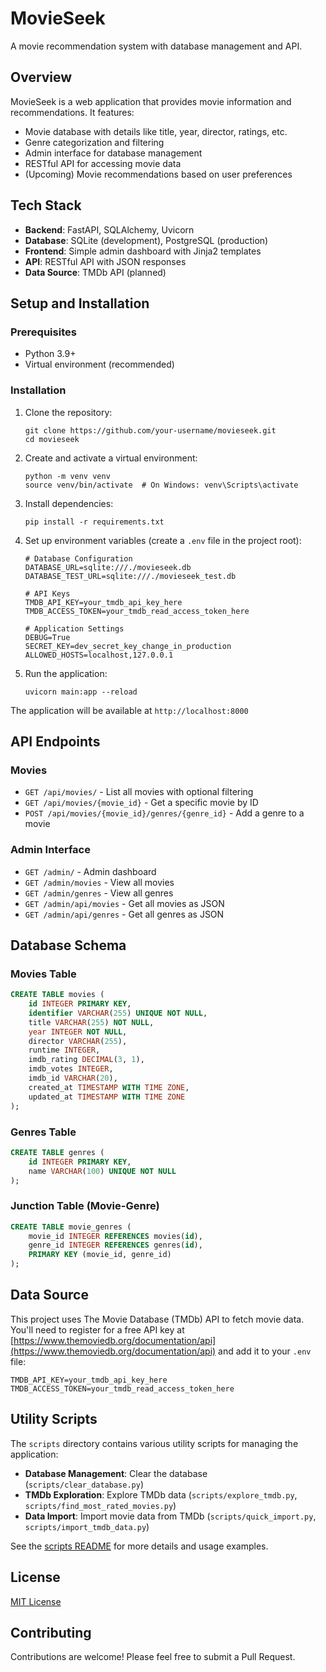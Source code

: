 # MovieSeek

A movie recommendation system with database management and API.

## Overview

MovieSeek is a web application that provides movie information and recommendations. It features:

- Movie database with details like title, year, director, ratings, etc.
- Genre categorization and filtering
- Admin interface for database management
- RESTful API for accessing movie data
- (Upcoming) Movie recommendations based on user preferences

## Tech Stack

- **Backend**: FastAPI, SQLAlchemy, Uvicorn
- **Database**: SQLite (development), PostgreSQL (production)
- **Frontend**: Simple admin dashboard with Jinja2 templates
- **API**: RESTful API with JSON responses
- **Data Source**: TMDb API (planned)

## Setup and Installation

### Prerequisites

- Python 3.9+
- Virtual environment (recommended)

### Installation

1. Clone the repository:
   ```
   git clone https://github.com/your-username/movieseek.git
   cd movieseek
   ```

2. Create and activate a virtual environment:
   ```
   python -m venv venv
   source venv/bin/activate  # On Windows: venv\Scripts\activate
   ```

3. Install dependencies:
   ```
   pip install -r requirements.txt
   ```

4. Set up environment variables (create a `.env` file in the project root):
   ```
   # Database Configuration
   DATABASE_URL=sqlite:///./movieseek.db
   DATABASE_TEST_URL=sqlite:///./movieseek_test.db

   # API Keys
   TMDB_API_KEY=your_tmdb_api_key_here
   TMDB_ACCESS_TOKEN=your_tmdb_read_access_token_here

   # Application Settings
   DEBUG=True
   SECRET_KEY=dev_secret_key_change_in_production
   ALLOWED_HOSTS=localhost,127.0.0.1
   ```

5. Run the application:
   ```
   uvicorn main:app --reload
   ```

The application will be available at `http://localhost:8000`

## API Endpoints

### Movies

- `GET /api/movies/` - List all movies with optional filtering
- `GET /api/movies/{movie_id}` - Get a specific movie by ID
- `POST /api/movies/{movie_id}/genres/{genre_id}` - Add a genre to a movie

### Admin Interface

- `GET /admin/` - Admin dashboard
- `GET /admin/movies` - View all movies
- `GET /admin/genres` - View all genres
- `GET /admin/api/movies` - Get all movies as JSON
- `GET /admin/api/genres` - Get all genres as JSON

## Database Schema

### Movies Table

```sql
CREATE TABLE movies (
    id INTEGER PRIMARY KEY,
    identifier VARCHAR(255) UNIQUE NOT NULL,
    title VARCHAR(255) NOT NULL,
    year INTEGER NOT NULL,
    director VARCHAR(255),
    runtime INTEGER,
    imdb_rating DECIMAL(3, 1),
    imdb_votes INTEGER,
    imdb_id VARCHAR(20),
    created_at TIMESTAMP WITH TIME ZONE,
    updated_at TIMESTAMP WITH TIME ZONE
);
```

### Genres Table

```sql
CREATE TABLE genres (
    id INTEGER PRIMARY KEY,
    name VARCHAR(100) UNIQUE NOT NULL
);
```

### Junction Table (Movie-Genre)

```sql
CREATE TABLE movie_genres (
    movie_id INTEGER REFERENCES movies(id),
    genre_id INTEGER REFERENCES genres(id),
    PRIMARY KEY (movie_id, genre_id)
);
```

## Data Source

This project uses The Movie Database (TMDb) API to fetch movie data. You'll need to register for a free API key at [https://www.themoviedb.org/documentation/api](https://www.themoviedb.org/documentation/api) and add it to your `.env` file:

```
TMDB_API_KEY=your_tmdb_api_key_here
TMDB_ACCESS_TOKEN=your_tmdb_read_access_token_here
```

## Utility Scripts

The `scripts` directory contains various utility scripts for managing the application:

- **Database Management**: Clear the database (`scripts/clear_database.py`)
- **TMDb Exploration**: Explore TMDb data (`scripts/explore_tmdb.py`, `scripts/find_most_rated_movies.py`)
- **Data Import**: Import movie data from TMDb (`scripts/quick_import.py`, `scripts/import_tmdb_data.py`)

See the [scripts README](scripts/README.md) for more details and usage examples.

## License

[MIT License](LICENSE)

## Contributing

Contributions are welcome! Please feel free to submit a Pull Request.
